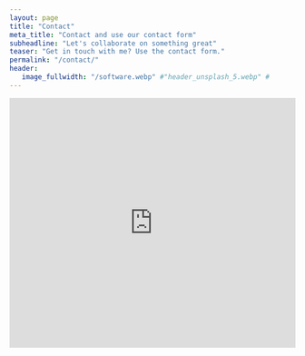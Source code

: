 ```yaml
---
layout: page
title: "Contact"
meta_title: "Contact and use our contact form"
subheadline: "Let's collaborate on something great"
teaser: "Get in touch with me? Use the contact form."
permalink: "/contact/"
header:
   image_fullwidth: "/software.webp" #"header_unsplash_5.webp" #
---
```

<iframe height="440" title="Embedded Wufoo Form" allowtransparency="true" frameborder="0" scrolling="no" style="width:100%;border:none" src="https://mindfulmodeler.wufoo.com/embed/zv3j7m31qn8kzc/"> <a href="https://mindfulmodeler.wufoo.com/forms/zv3j7m31qn8kzc/">Fill out my Wufoo form!</a> </iframe>